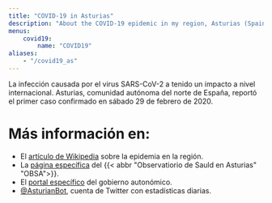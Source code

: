 ```yaml
---
title: "COVID-19 in Asturias"
description: "About the COVID-19 epidemic in my region, Asturias (Spain)."
menus:
    covid19:
        name: "COVID19"
aliases:
    - "/covid19_as"
---
```


La infección causada por el virus SARS-CoV-2 a tenido un impacto a nivel internacional. Asturias, comunidad autónoma del norte de España, reportó el primer caso confirmado en sábado 29 de febrero de 2020.

<!--
{ { < figure src="/img/covid19_as_resume.jpg" caption="**Fig. 1** - Gráfica de casos totales acumulados de COVID19 en Asturias, marcando el número de pacientes hospitalizados en planta, en UCI y fallecidos a 17-agosto-2021. [Ver imagen](/img/covid19_as_resume.jpg)." > } }

{ { < figure src="/img/covid19_as_daily.jpg" caption="**Fig. 2** - Gráfica de pacientes diarios hospitalizados en planta, en UCI y fallecidos por COVID19 en Asturias a 17-agosto-2021. [Ver imagen](/img/covid19_as_daily.jpg)." > } }

{ { < figure src="/img/covid19_as_positive.jpg" caption="**Fig. 3** - Gráfica de la tasa de positividad de SARS-CoV-2 en Asturias, marcando su valor diario y la media móvil de tres días, a 17-agosto-2021. [Ver imagen](/img/covid19_as_positive.jpg)." > } }

{ { < figure src="/img/covid19_as_test.jpg" caption="**Fig. 4** - Gráfica de la tasa de pruebas realizadas en Asturias para la detección de COVID19, marcando su valor diario y la media móvil de una semana, a 17-agosto-2021. [Ver imagen](/img/covid19_as_test.jpg)." > } } -->

# Más información en:
- El [artículo de Wikipedia](https://en.wikipedia.org/wiki/COVID-19_pandemic_in_Asturias) sobre la epidemia en la región.
- La [página específica](https://obsaludasturias.com/obsa/informacion-covid-19-en-asturias/ "Abrir link en la ventana actual") del {{< abbr "Observatiorio de Sauld en Asturias" "OBSA">}}.
- El [portal específico](https://coronavirus.asturias.es/) del gobierno autonómico.
- [@AsturianBot](https://twitter.com/AsturianBot), cuenta de Twitter con estadísticas diarias.